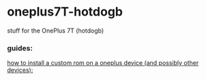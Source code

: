# oneplus7T-hotdogb
stuff for the OnePlus 7T (hotdogb)


### guides:

[how to install a custom rom on a oneplus device (and possibly other devices):](https://github.com/dukapanzer/oneplus7T-hotdogb/blob/main/how-to-install-a-rom.md)
